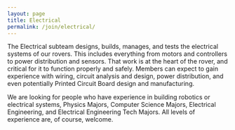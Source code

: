 ```yaml
---
layout: page 
title: Electrical
permalink: /join/electrical/
---
```


<!-- Pic -->

The Electrical subteam designs, builds, manages, and tests the electrical systems of our rovers. This includes everything from motors and controllers to power distribution and sensors.
That work is at the heart of the rover, and critical for it to function properly and safely.
Members can expect to gain experience with wiring, circuit analysis and design, power distribution, and even potentially Printed Circuit Board design and manufacturing.

We are looking for people who have experience in building robotics or electrical systems, Physics Majors, Computer Science Majors, Electrical Engineering, and Electrical Engineering Tech Majors. All levels of experience are, of course, welcome.
